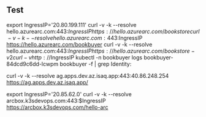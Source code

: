 ## Test

export IngressIP='20.80.199.111'
curl -v -k --resolve hello.azurearc.com:443:$IngressIP https://hello.azurearc.com/bookstore
curl -v -k --resolve hello.azurearc.com:443:$IngressIP https://hello.azurearc.com/bookbuyer
curl -v -k --resolve hello.azurearc.com:443:$IngressIP https://hello.azurearc.com/bookstore-v2
curl -v http://$IngressIP
kubectl -n bookbuyer logs bookbuyer-84dcd9c6dd-lcwpm bookbuyer -f | grep Identity:

curl -v -k --resolve ag.apps.dev.az.isaq.app:443:40.86.248.254 https://ag.apps.dev.az.isaq.app/

export IngressIP='20.85.62.0'
curl -v -k --resolve arcbox.k3sdevops.com:443:$IngressIP https://arcbox.k3sdevops.com/hello-arc

